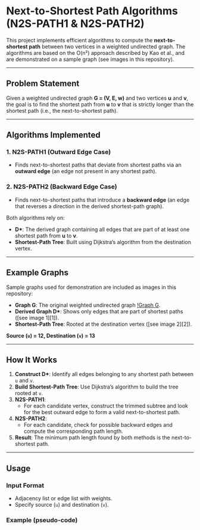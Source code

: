# Next-to-Shortest Path Algorithms (N2S-PATH1 & N2S-PATH2)

This project implements efficient algorithms to compute the **next-to-shortest path** between two vertices in a weighted undirected graph. The algorithms are based on the O(n²) approach described by Kao et al., and are demonstrated on a sample graph (see images in this repository).

---

## Problem Statement

Given a weighted undirected graph **G = (V, E, w)** and two vertices **u** and **v**, the goal is to find the shortest path from **u** to **v** that is strictly longer than the shortest path (i.e., the next-to-shortest path).

---

## Algorithms Implemented

### 1. N2S-PATH1 (Outward Edge Case)
- Finds next-to-shortest paths that deviate from shortest paths via an **outward edge** (an edge not present in any shortest path).

### 2. N2S-PATH2 (Backward Edge Case)
- Finds next-to-shortest paths that introduce a **backward edge** (an edge that reverses a direction in the derived shortest-path graph).

Both algorithms rely on:
- **D\***: The derived graph containing all edges that are part of at least one shortest path from **u** to **v**.
- **Shortest-Path Tree**: Built using Dijkstra’s algorithm from the destination vertex.

---

## Example Graphs

Sample graphs used for demonstration are included as images in this repository:
- **Graph G**: The original weighted undirected graph [!Graph G](https://github.com/Div16s/Next-To-Shortest-Path/blob/main/images/Graph-G.png?raw=true).
- **Derived Graph D\***: Shows only edges that are part of shortest paths ([see image 1][1]).
- **Shortest-Path Tree**: Rooted at the destination vertex ([see image 2][2]).

**Source (`u`) = 12, Destination (`v`) = 13**

---

## How It Works

1. **Construct D\***: Identify all edges belonging to any shortest path between `u` and `v`.
2. **Build Shortest-Path Tree**: Use Dijkstra’s algorithm to build the tree rooted at `v`.
3. **N2S-PATH1**:
    - For each candidate vertex, construct the trimmed subtree and look for the best outward edge to form a valid next-to-shortest path.
4. **N2S-PATH2**:
    - For each candidate, check for possible backward edges and compute the corresponding path length.
5. **Result**: The minimum path length found by both methods is the next-to-shortest path.

---

## Usage

### Input Format

- Adjacency list or edge list with weights.
- Specify source (`u`) and destination (`v`).

### Example (pseudo-code)
